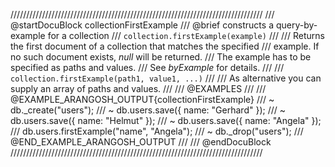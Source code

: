 ////////////////////////////////////////////////////////////////////////////////
/// @startDocuBlock collectionFirstExample
/// @brief constructs a query-by-example for a collection
/// `collection.firstExample(example)`
///
/// Returns the first document of a collection that matches the specified
/// example. If no such document exists, *null* will be returned. 
/// The example has to be specified as paths and values.
/// See *byExample* for details.
///
/// `collection.firstExample(path1, value1, ...)`
///
/// As alternative you can supply an array of paths and values.
///
/// @EXAMPLES
///
/// @EXAMPLE_ARANGOSH_OUTPUT{collectionFirstExample}
/// ~ db._create("users");
/// ~ db.users.save({ name: "Gerhard" });
/// ~ db.users.save({ name: "Helmut" });
/// ~ db.users.save({ name: "Angela" });
///   db.users.firstExample("name", "Angela");
/// ~ db._drop("users");
/// @END_EXAMPLE_ARANGOSH_OUTPUT
///
/// @endDocuBlock
////////////////////////////////////////////////////////////////////////////////